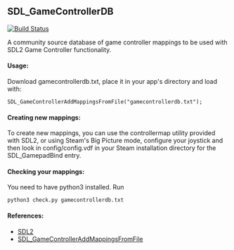## SDL_GameControllerDB

[![Build Status](https://travis-ci.org/gabomdq/SDL_GameControllerDB.svg?branch=master)](https://travis-ci.org/gabomdq/SDL_GameControllerDB)

A community source database of game controller mappings to be used with SDL2 Game Controller functionality.

#### Usage:

Download gamecontrollerdb.txt, place it in your app's directory and load with:

```
SDL_GameControllerAddMappingsFromFile("gamecontrollerdb.txt");
```

#### Creating new mappings:

To create new mappings, you can use the controllermap utility provided with
SDL2, or using Steam's Big Picture mode, configure your joystick and then 
look in config/config.vdf in your Steam installation directory for the 
SDL_GamepadBind entry.

#### Checking your mappings:
You need to have python3 installed. Run

```
python3 check.py gamecontrollerdb.txt
```

#### References:

* [SDL2](http://www.libsdl.org)
* [SDL_GameControllerAddMappingsFromFile](http://wiki.libsdl.org/SDL_GameControllerAddMappingsFromFile)
